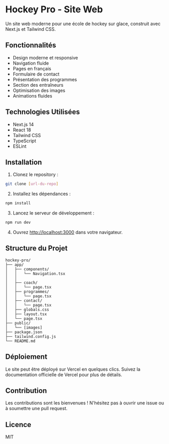 # Hockey Pro - Site Web

Un site web moderne pour une école de hockey sur glace, construit avec Next.js et Tailwind CSS.

## Fonctionnalités

- Design moderne et responsive
- Navigation fluide
- Pages en français
- Formulaire de contact
- Présentation des programmes
- Section des entraîneurs
- Optimisation des images
- Animations fluides

## Technologies Utilisées

- Next.js 14
- React 18
- Tailwind CSS
- TypeScript
- ESLint

## Installation

1. Clonez le repository :
```bash
git clone [url-du-repo]
```

2. Installez les dépendances :
```bash
npm install
```

3. Lancez le serveur de développement :
```bash
npm run dev
```

4. Ouvrez [http://localhost:3000](http://localhost:3000) dans votre navigateur.

## Structure du Projet

```
hockey-pro/
├── app/
│   ├── components/
│   │   └── Navigation.tsx
│   │   
│   ├── coach/
│   │   └── page.tsx
│   ├── programmes/
│   │   └── page.tsx
│   ├── contact/
│   │   └── page.tsx
│   ├── globals.css
│   ├── layout.tsx
│   └── page.tsx
├── public/
│   └── [images]
├── package.json
├── tailwind.config.js
└── README.md
```

## Déploiement

Le site peut être déployé sur Vercel en quelques clics. Suivez la documentation officielle de Vercel pour plus de détails.

## Contribution

Les contributions sont les bienvenues ! N'hésitez pas à ouvrir une issue ou à soumettre une pull request.

## Licence

MIT 